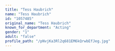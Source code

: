 ```yaml
---
title: "Tess Haubrich"
name: "Tess Haubrich"
id: "1057485"
original_name: "Tess Haubrich"
known_for_department: "Acting"
gender: "1"
adult: "false"
profile_path: "/pNvjKa3Rl2q681EM6kQrwbEfJeg.jpg"
---
```

